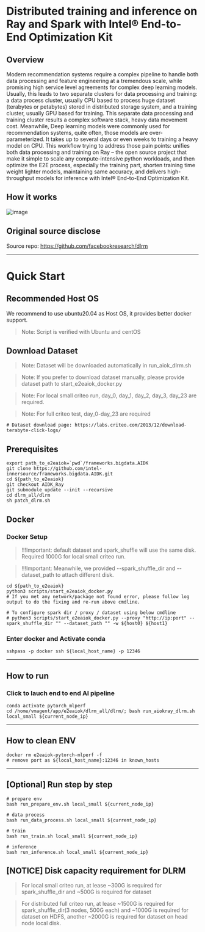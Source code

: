 # Distributed training and inference on Ray and Spark with Intel® End-to-End Optimization Kit 

## Overview
Modern recommendation systems require a complex pipeline to handle both data processing and feature engineering at a tremendous scale, while promising high service level agreements for complex deep learning models. Usually, this leads to two separate clusters for data processing and training: a data process cluster, usually CPU based to process huge dataset (terabytes or petabytes) stored in distributed storage system, and a training cluster, usually GPU based for training. This separate data processing and training cluster results a complex software stack, heavy data movement cost.
Meanwhile, Deep learning models were commonly used for recommendation systems, quite often, those models are over-parameterized. It takes up to several days or even weeks to training a heavy model on CPU. 
This workflow trying to address those pain points: unifies both data processing and training on Ray – the open source project that make it simple to scale any compute-intensive python workloads, and then optimize the E2E process, especially the training part, shorten training time weight lighter models, maintaining same accuracy, and delivers high-throughput models for inference with Intel® End-to-End Optimization Kit.

## How it works 
![image](https://github.com/intel-innersource/frameworks.bigdata.AIDK/assets/6396930/fb9ada53-ca84-4158-9562-261b6933dfe0)

## Original source disclose
Source repo: https://github.com/facebookresearch/dlrm

---

# Quick Start

## Recommended Host OS
We recommend to use ubuntu20.04 as Host OS, it provides better docker support.
> Note: Script is verified with Ubuntu and centOS

## Download Dataset
> Note: Dataset will be downloaded automatically in run_aiok_dlrm.sh

> Note: If you prefer to download dataset manually, please provide dataset path to start_e2eaiok_docker.py

> Note: For local small criteo run, day_0, day_1, day_2, day_3, day_23 are required.

> Note: For full criteo test, day_0-day_23 are required
```
# Dataset download page: https://labs.criteo.com/2013/12/download-terabyte-click-logs/
```

## Prerequisites
```
export path_to_e2eaiok=`pwd`/frameworks.bigdata.AIDK
git clone https://github.com/intel-innersource/frameworks.bigdata.AIDK.git
cd ${path_to_e2eaiok}
git checkout AIDK_Ray
git submodule update --init --recursive
cd dlrm_all/dlrm
sh patch_dlrm.sh
```

## Docker

### Docker Setup
> !!!Important: default dataset and spark_shuffle will use the same disk. Required 1000G for local small criteo run.

> !!!Important: Meanwhile, we provided --spark_shuffle_dir and --dataset_path to attach different disk.
```
cd ${path_to_e2eaiok}
python3 scripts/start_e2eaiok_docker.py
# If you met any network/package not found error, please follow log output to do the fixing and re-run above cmdline.

# To configure spark dir / proxy / dataset using below cmdline
# python3 scripts/start_e2eaiok_docker.py --proxy "http://ip:port" --spark_shuffle_dir "" --dataset_path "" -w ${host0} ${host1}
```

###  Enter docker and Activate conda
```
sshpass -p docker ssh ${local_host_name} -p 12346
```

------
## How to run

### Click to lauch end to end AI pipeline
```
conda activate pytorch_mlperf
cd /home/vmagent/app/e2eaiok/dlrm_all/dlrm/; bash run_aiokray_dlrm.sh local_small ${current_node_ip}
```

------
## How to clean ENV
```
docker rm e2eaiok-pytorch-mlperf -f
# remove port as ${local_host_name}:12346 in known_hosts
```

------
## [Optional] Run step by step
```
# prepare env
bash run_prepare_env.sh local_small ${current_node_ip}

# data process
bash run_data_process.sh local_small ${current_node_ip}

# train
bash run_train.sh local_small ${current_node_ip}

# inference
bash run_inference.sh local_small ${current_node_ip}
```

## [NOTICE] Disk capacity requirement for DLRM

> For local small criteo run, at lease ~300G is required for spark_shuffle_dir and ~500G is required for dataset

> For distributed full criteo run, at lease ~1500G is required for spark_shuffle_dir(3 nodes, 500G each) and ~1000G is required for dataset on HDFS, another ~2000G is required for dataset on head node local disk.

